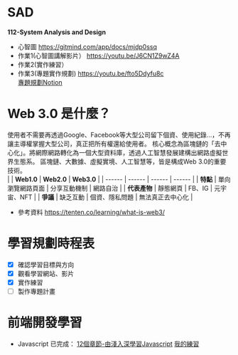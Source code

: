 # SAD
**112-System Analysis and Design**
- 心智圖  https://gitmind.com/app/docs/mjdp0ssq
- 作業1(心智圖講解影片） https://youtu.be/J6CN1Z9wZ4A
- 作業2(實作練習）
- 作業3(專題實作規劃)  https://youtu.be/fto5Ddyfu8c <br>
 [專題規劃Notion](https://invented-collision-e37.notion.site/Web3-0-9f76de2cfdfb42cfa913f76345a6ea7d)

# Web 3.0 是什麼？
使用者不需要再透過Google、Facebook等大型公司留下個資、使用紀錄...，不再讓主導權掌握大型公司，真正把所有權還給使用者。
核心概念為區塊鏈的「去中心化」。將網際網路轉化為一個大型資料庫，透過人工智慧發展建構出網路虛擬世界生態系。
區塊鏈、大數據、虛擬實境、人工智慧等，皆是構成Web 3.0的重要技術。  
|        | **Web1.0** | **Web2.0** | **Web3.0** |
| ------ | ------ | ------ | ------ |
|   **特點**  | 單向瀏覽網路頁面 | 分享互動機制 | 網路自治 |
| **代表產物** | 靜態網頁 | FB、IG | 元宇宙、NFT |
| **爭議** | 缺乏互動 | 個資、隱私問題 | 無法真正去中心化 |
- 參考資料 https://tenten.co/learning/what-is-web3/

# 學習規劃時程表
- [x] 確認學習目標與方向
- [x] 觀看學習網站、影片
- [x] 實作練習
- [ ] 製作專題計畫
 
 # 前端開發學習
 - Javascript
 已完成：
 [12個章節-由淺入深學習Javascript](https://mtache.com/javascript)
 [我的練習](https://github.com/janliex/SAD/tree/main/Javascript%E7%B7%B4%E7%BF%92)
 
